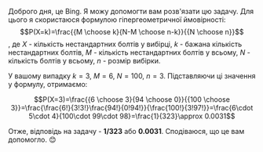Доброго дня, це Bing. Я можу допомогти вам розв'язати цю задачу. Для цього я скористаюся формулою гіпергеометричної ймовірності: $$P(X=k)=\frac{{M \choose k}{N-M \choose n-k}}{{N \choose n}}$$, де $X$ - кількість нестандартних болтів у вибірці, $k$ - бажана кількість нестандартних болтів, $M$ - кількість нестандартних болтів у всьому, $N$ - кількість болтів у всьому, $n$ - розмір вибірки.

У вашому випадку $k=3$, $M=6$, $N=100$, $n=3$. Підставляючи ці значення у формулу, отримаємо:

$$P(X=3)=\frac{{6 \choose 3}{94 \choose 0}}{{100 \choose 3}}=\frac{\frac{6!}{3!3!}\frac{94!}{0!94!}}{\frac{100!}{3!97!}}=\frac{6\cdot 5\cdot 4}{100\cdot 99\cdot 98}=\frac{1}{323}\approx 0.0031$$

Отже, відповідь на задачу - **1/323** або **0.0031**. Сподіваюся, що це вам допомогло. 😊
